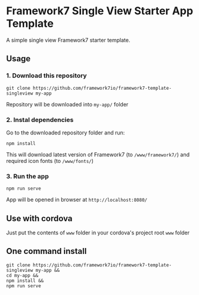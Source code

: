 # Framework7 Single View Starter App Template

A simple single view Framework7 starter template.

## Usage

### 1. Download this repository
```
git clone https://github.com/framework7io/framework7-template-singleview my-app
```

Repository will be downloaded into `my-app/` folder

### 2. Instal dependencies

Go to the downloaded repository folder and run:
```
npm install
```

This will download latest version of Framework7 (to `/www/framework7/`) and required icon fonts (to `/www/fonts/`)

### 3. Run the app

```
npm run serve
```

App will be opened in browser at `http://localhost:8080/`

## Use with cordova

Just put the contents of `www` folder in your cordova's project root `www` folder

## One command install

```
git clone https://github.com/framework7io/framework7-template-singleview my-app &&
cd my-app &&
npm install &&
npm run serve
```
